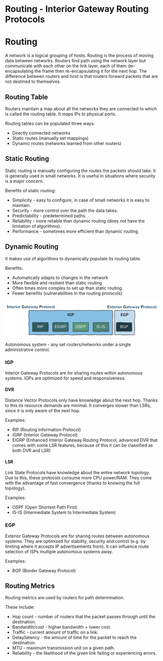 # Routing - Interior Gateway Routing Protocols

# Routing

A network is a logical grouping of hosts. Routing is the process of moving data between networks. Routers find path using the network layer but communicate with each other on the link layer, each of them de-encapsulating the frame then re-encapsulating it for the next hop. The difference between routers and host is that routers forward packets that are not destined to themselves.

## Routing Table

Routers maintain a map about all the networks they are connected to which is called the routing table. It maps IPs to physical ports.

Routing tables can be populated three ways:
* Directly connected networks
* Static routes (manually set mappings)
* Dynamic routes (networks learned from other routers)

## Static Routing

Static routing is manually configuring the routes the packets should take. It is generally used in small networks. It is useful in situations where security is a major concern.

Benefits of static routing:
* Simplicity - easy to configure, in case of small networks it is easy to maintain.
* Security - more control over the path the data takes.
* Predictability - predetermined paths.
* Reliability - more reliable than dynamic routing (does not have the limitation of algorithms).
* Performance - sometimes more efficient than dynamic routing.

## Dynamic Routing

It makes use of algorithms to dynamically populate its routing table.

Benefits:
* Automatically adapts to changes in the network
* More flexible and resilient than static routing
* Often times more complex to set up than static routing
* Fewer benefits (vulnerabilities in the routing protocols)


![](images/routing_interior_gateway_routing_protocol/protocols.png)

Autonomous system - any set routers/networks under a single administrative control.

### IGP

Interior Gateway Protocols are for sharing routes within autonomous systems. IGPs are optimized for speed and responsiveness.

#### DVR

Distance Vector Protocols only have knowledge about the next hop. Thanks to this its resource demands are minimal. It converges slower than LSRs, since it is only aware of the next hop.

Examples:
* RIP (Routing Information Protocol)
* IGRP (Interior Gateway Protocol)
* EIGRP (Enhanced Interior Gateway Routing Protocol, advanced DVR that comes with some LSR features, because of this it can be classified as both DVR and LSR)

#### LSR

Link State Protocols have knowledge about the entire network topology. Due to this, these protocols consume more CPU power/RAM. They come with the advantage of fast convergence (thanks to knowing the full topology).

Examples:
* OSPF (Open Shortest Path First)
* IS-IS (Intermediate System to Intermediate System)

### EGP

Exterior Gateway Protocols are for sharing routes between autonomous systems. They are optimized for stability, security and control (e.g. by limiting where it accepts IP advertisements from). It can influence route selection of ISPs multiple autonomous systems away.

Examples:
* BGP (Border Gateway Protocol)

## Routing Metrics

Routing metrics are used by routers for path determination.

These include:
* Hop count - number of routers that the packet passes through until the destination.
* Bandwidth/cost - higher bandwidth = lower cost.
* Traffic - current amount of traffic on a link.
* Delay/latency - the amount of time for the packet to reach the destination.
* MTU - maximum transmission unit on a given path.
* Reliability - the likelihood of the given link failing or experiencing errors.
